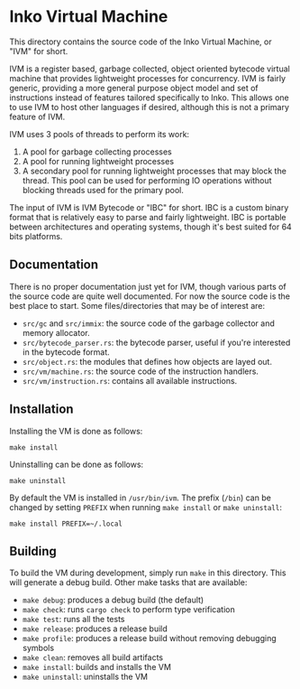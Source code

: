 # Inko Virtual Machine

This directory contains the source code of the Inko Virtual Machine, or "IVM"
for short.

IVM is a register based, garbage collected, object oriented bytecode virtual
machine that provides lightweight processes for concurrency. IVM is fairly
generic, providing a more general purpose object model and set of instructions
instead of features tailored specifically to Inko. This allows one to use IVM to
host other languages if desired, although this is not a primary feature of IVM.

IVM uses 3 pools of threads to perform its work:

1. A pool for garbage collecting processes
2. A pool for running lightweight processes
3. A secondary pool for running lightweight processes that may block the thread.
   This pool can be used for performing IO operations without blocking threads
   used for the primary pool.

The input of IVM is IVM Bytecode or "IBC" for short. IBC is a custom binary
format that is relatively easy to parse and fairly lightweight. IBC is portable
between architectures and operating systems, though it's best suited for 64 bits
platforms.

## Documentation

There is no proper documentation just yet for IVM, though various parts of the
source code are quite well documented. For now the source code is the best place
to start. Some files/directories that may be of interest are:

* `src/gc` and `src/immix`: the source code of the garbage collector and memory
  allocator.
* `src/bytecode_parser.rs`: the bytecode parser, useful if you're interested in
  the bytecode format.
* `src/object.rs`: the modules that defines how objects are layed out.
* `src/vm/machine.rs`: the source code of the instruction handlers.
* `src/vm/instruction.rs`: contains all available instructions.

## Installation

Installing the VM is done as follows:

    make install

Uninstalling can be done as follows:

    make uninstall

By default the VM is installed in `/usr/bin/ivm`. The prefix (`/bin`) can be
changed by setting `PREFIX` when running `make install` or `make uninstall`:

    make install PREFIX=~/.local

## Building

To build the VM during development, simply run `make` in this directory. This
will generate a debug build. Other make tasks that are available:

* `make debug`: produces a debug build (the default)
* `make check`: runs `cargo check` to perform type verification
* `make test`: runs all the tests
* `make release`: produces a release build
* `make profile`: produces a release build without removing debugging symbols
* `make clean`: removes all build artifacts
* `make install`: builds and installs the VM
* `make uninstall`: uninstalls the VM
